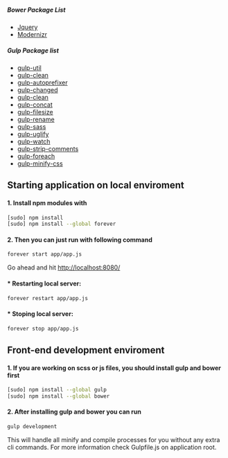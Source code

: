 

##### Bower Package List
* [Jquery](https://github.com/jquery/jquery)
* [Modernizr](http://modernizr.com/)

##### Gulp Package list
* [gulp-util](https://github.com/gulpjs/gulp-util)
* [gulp-clean](https://github.com/peter-vilja/gulp-clean)
* [gulp-autoprefixer](https://www.npmjs.com/package/gulp-autoprefixer)
* [gulp-changed](https://github.com/sindresorhus/gulp-changed)
* [gulp-clean](https://github.com/peter-vilja/gulp-clean)
* [gulp-concat](https://github.com/wearefractal/gulp-concat)
* [gulp-filesize](https://github.com/Metrime/gulp-filesize)
* [gulp-rename](https://github.com/hparra/gulp-rename)
* [gulp-sass](https://www.npmjs.com/package/gulp-sass)
* [gulp-uglify](https://github.com/terinjokes/gulp-uglify)
* [gulp-watch](https://github.com/floatdrop/gulp-watch)
* [gulp-strip-comments](https://www.npmjs.com/package/gulp-strip-comments)
* [gulp-foreach](https://www.npmjs.com/package/gulp-foreach)
* [gulp-minify-css](https://www.npmjs.com/package/gulp-minify-css)


## Starting application on local enviroment
#### 1. Install npm modules with 
```sh
[sudo] npm install
[sudo] npm install --global forever
```
#### 2. Then you can just run with following command
```sh
forever start app/app.js
```
Go ahead and hit [http://localhost:8080/](http://localhost:8080/)
#### * Restarting local server:
```sh
forever restart app/app.js
```
#### * Stoping local server:
```sh
forever stop app/app.js
```

## Front-end development enviroment
#### 1. If you are working on scss or js files, you should install gulp and bower first
```sh
[sudo] npm install --global gulp
[sudo] npm install --global bower
```
#### 2. After installing gulp and bower you can run 
```sh
gulp development
```
This will handle all minify and compile processes for you without any extra cli commands. For more information check Gulpfile.js on application root.
